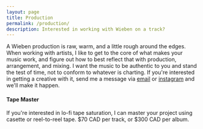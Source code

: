 ```yaml
---
layout: page
title: Production
permalink: /production/
description: Interested in working with Wieben on a track?
---
```


A Wieben production is raw, warm, and a little rough around the edges.  When working with artists, I like to get to the core of what makes your music work, and figure out how to best reflect that with production, arrangement, and mixing.  I want the music to be authentic to you and stand the test of time, not to conform to whatever is charting.  If you're interested in getting a  creative with it, send me a message via [email](mailto:aidengwiebe@gmail.com) or [instagram](https://www.instagram.com/wiebenmusic/) and we'll make it happen.  

<h4>Tape Master</h4>
If you're interested in lo-fi tape saturation, I can master your project using casette or reel-to-reel tape.  $70 CAD per track, or $300 CAD per album.<br>